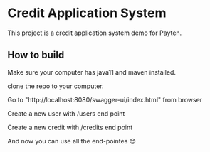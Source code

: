 # Credit Application System

This project is a credit application system demo for Payten.

## How to build

Make sure your computer has java11 and maven installed.

clone the repo to your computer.

Go to "http://localhost:8080/swagger-ui/index.html" from browser

Create a new user with /users end point

Create a new credit with /credits end point

And now you can use all the end-pointes 😊
